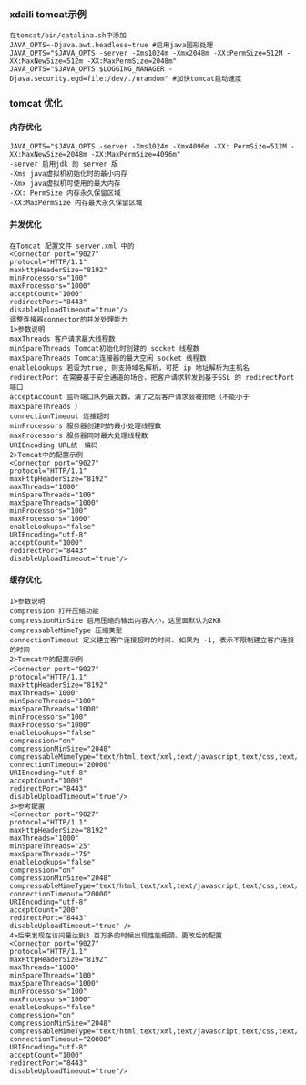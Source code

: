 ### xdaili tomcat示例
    在tomcat/bin/catalina.sh中添加
    JAVA_OPTS=-Djava.awt.headless=true #启用java图形处理
    JAVA_OPTS="$JAVA_OPTS -server -Xms1024m -Xmx2048m -XX:PermSize=512M -XX:MaxNewSize=512m -XX:MaxPermSize=2048m"
    JAVA_OPTS="$JAVA_OPTS $LOGGING_MANAGER -Djava.security.egd=file:/dev/./urandom" #加快tomcat启动速度
### tomcat 优化
#### 内存优化
    JAVA_OPTS="$JAVA_OPTS -server -Xms1024m -Xmx4096m -XX: PermSize=512M -XX:MaxNewSize=2048m -XX:MaxPermSize=4096m"
    -server 启用jdk 的 server 版
    -Xms java虚拟机初始化时的最小内存
    -Xmx java虚拟机可使用的最大内存
    -XX: PermSize 内存永久保留区域
    -XX:MaxPermSize 内存最大永久保留区域
#### 并发优化
    在Tomcat 配置文件 server.xml 中的
    <Connector port="9027"
    protocol="HTTP/1.1"
    maxHttpHeaderSize="8192"
    minProcessors="100"
    maxProcessors="1000"
    acceptCount="1000"
    redirectPort="8443"
    disableUploadTimeout="true"/>
    调整连接器connector的并发处理能力
    1>参数说明
    maxThreads 客户请求最大线程数
    minSpareThreads Tomcat初始化时创建的 socket 线程数
    maxSpareThreads Tomcat连接器的最大空闲 socket 线程数
    enableLookups 若设为true, 则支持域名解析，可把 ip 地址解析为主机名
    redirectPort 在需要基于安全通道的场合，把客户请求转发到基于SSL 的 redirectPort 端口
    acceptAccount 监听端口队列最大数，满了之后客户请求会被拒绝（不能小于maxSpareThreads ）
    connectionTimeout 连接超时
    minProcessors 服务器创建时的最小处理线程数
    maxProcessors 服务器同时最大处理线程数
    URIEncoding URL统一编码
    2>Tomcat中的配置示例
    <Connector port="9027"
    protocol="HTTP/1.1"
    maxHttpHeaderSize="8192"
    maxThreads="1000"
    minSpareThreads="100"
    maxSpareThreads="1000"
    minProcessors="100"
    maxProcessors="1000"
    enableLookups="false"
    URIEncoding="utf-8"
    acceptCount="1000"
    redirectPort="8443"
    disableUploadTimeout="true"/>
#### 缓存优化
    1>参数说明
    compression 打开压缩功能
    compressionMinSize 启用压缩的输出内容大小，这里面默认为2KB
    compressableMimeType 压缩类型
    connectionTimeout 定义建立客户连接超时的时间. 如果为 -1, 表示不限制建立客户连接的时间
    2>Tomcat中的配置示例
    <Connector port="9027"　　
    protocol="HTTP/1.1"
    maxHttpHeaderSize="8192"
    maxThreads="1000"
    minSpareThreads="100"
    maxSpareThreads="1000"
    minProcessors="100"
    maxProcessors="1000"
    enableLookups="false"
    compression="on"
    compressionMinSize="2048"
    compressableMimeType="text/html,text/xml,text/javascript,text/css,text/plain"
    connectionTimeout="20000"
    URIEncoding="utf-8"
    acceptCount="1000"
    redirectPort="8443"
    disableUploadTimeout="true"/>
    3>参考配置
    <Connector port="9027"
    protocol="HTTP/1.1"
    maxHttpHeaderSize="8192"
    maxThreads="1000"
    minSpareThreads="25"
    maxSpareThreads="75"
    enableLookups="false"
    compression="on"
    compressionMinSize="2048"
    compressableMimeType="text/html,text/xml,text/javascript,text/css,text/plain"
    connectionTimeout="20000"
    URIEncoding="utf-8"
    acceptCount="200"
    redirectPort="8443"
    disableUploadTimeout="true" />
    4>后来发现在访问量达到3 百万多的时候出现性能瓶颈。更改后的配置
    <Connector port="9027"
    protocol="HTTP/1.1"
    maxHttpHeaderSize="8192"
    maxThreads="1000"
    minSpareThreads="100"
    maxSpareThreads="1000"
    minProcessors="100"
    maxProcessors="1000"
    enableLookups="false"
    compression="on"
    compressionMinSize="2048"
    compressableMimeType="text/html,text/xml,text/javascript,text/css,text/plain"
    connectionTimeout="20000"
    URIEncoding="utf-8"
    acceptCount="1000"
    redirectPort="8443"
    disableUploadTimeout="true"/>

